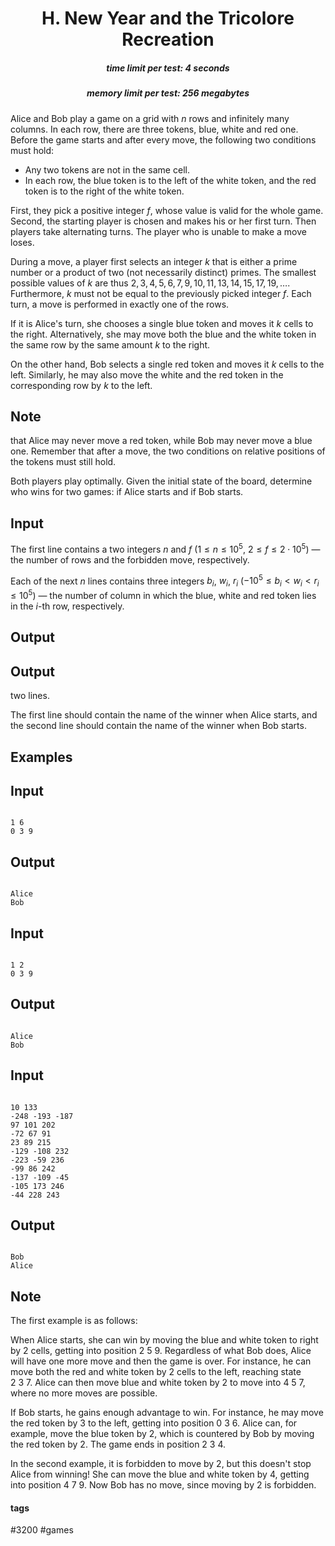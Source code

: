 <h1 style='text-align: center;'> H. New Year and the Tricolore Recreation</h1>

<h5 style='text-align: center;'>time limit per test: 4 seconds</h5>
<h5 style='text-align: center;'>memory limit per test: 256 megabytes</h5>

Alice and Bob play a game on a grid with $n$ rows and infinitely many columns. In each row, there are three tokens, blue, white and red one. Before the game starts and after every move, the following two conditions must hold: 

* Any two tokens are not in the same cell.
* In each row, the blue token is to the left of the white token, and the red token is to the right of the white token.

First, they pick a positive integer $f$, whose value is valid for the whole game. Second, the starting player is chosen and makes his or her first turn. Then players take alternating turns. The player who is unable to make a move loses. 

During a move, a player first selects an integer $k$ that is either a prime number or a product of two (not necessarily distinct) primes. The smallest possible values of $k$ are thus $2, 3, 4, 5, 6, 7, 9, 10, 11, 13, 14, 15, 17, 19, \dots$. Furthermore, $k$ must not be equal to the previously picked integer $f$. Each turn, a move is performed in exactly one of the rows.

If it is Alice's turn, she chooses a single blue token and moves it $k$ cells to the right. Alternatively, she may move both the blue and the white token in the same row by the same amount $k$ to the right.

On the other hand, Bob selects a single red token and moves it $k$ cells to the left. Similarly, he may also move the white and the red token in the corresponding row by $k$ to the left.

## Note

 that Alice may never move a red token, while Bob may never move a blue one. Remember that after a move, the two conditions on relative positions of the tokens must still hold. 

Both players play optimally. Given the initial state of the board, determine who wins for two games: if Alice starts and if Bob starts. 

## Input

The first line contains a two integers $n$ and $f$ ($1 \leq n \leq 10^5$, $2 \leq f \leq 2 \cdot 10^5$) — the number of rows and the forbidden move, respectively.

Each of the next $n$ lines contains three integers $b_i$, $w_i$, $r_i$ ($-10^5 \leq b_i < w_i < r_i \leq 10^5$) — the number of column in which the blue, white and red token lies in the $i$-th row, respectively. 

## Output

## Output

 two lines. 

The first line should contain the name of the winner when Alice starts, and the second line should contain the name of the winner when Bob starts.

## Examples

## Input


```

1 6
0 3 9

```
## Output


```

Alice
Bob

```
## Input


```

1 2
0 3 9

```
## Output


```

Alice
Bob

```
## Input


```

10 133
-248 -193 -187
97 101 202
-72 67 91
23 89 215
-129 -108 232
-223 -59 236
-99 86 242
-137 -109 -45
-105 173 246
-44 228 243

```
## Output


```

Bob
Alice

```
## Note

The first example is as follows:

When Alice starts, she can win by moving the blue and white token to right by $2$ cells, getting into position $2~5~9$. Regardless of what Bob does, Alice will have one more move and then the game is over. For instance, he can move both the red and white token by $2$ cells to the left, reaching state $2~3~7$. Alice can then move blue and white token by $2$ to move into $4~5~7$, where no more moves are possible.

If Bob starts, he gains enough advantage to win. For instance, he may move the red token by $3$ to the left, getting into position $0~3~6$. Alice can, for example, move the blue token by $2$, which is countered by Bob by moving the red token by $2$. The game ends in position $2~3~4$. 

In the second example, it is forbidden to move by $2$, but this doesn't stop Alice from winning! She can move the blue and white token by $4$, getting into position $4~7~9$. Now Bob has no move, since moving by $2$ is forbidden.



#### tags 

#3200 #games 